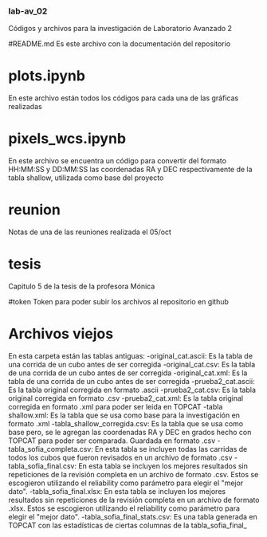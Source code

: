 ### lab-av_02
Códigos y archivos para la investigación de Laboratorio Avanzado 2

#README.md
Es este archivo con la documentación del repositorio

# plots.ipynb
En este archivo están todos los códigos para cada una de las gráficas realizadas

# pixels\_wcs.ipynb
En este archivo se encuentra un código para convertir del formato HH:MM:SS y DD:MM:SS las coordenadas RA y DEC respectivamente de la tabla shallow, utilizada como base del proyecto

# reunion
Notas de una de las reuniones realizada el 05/oct

# tesis
Capitulo 5 de la tesis de la profesora Mónica

#token
Token para poder subir los archivos al repositorio en github

# Archivos viejos
En esta carpeta están las tablas antiguas:
-original_cat.ascii: Es la tabla de una corrida de un cubo antes de ser corregida
-original_cat.csv: Es la tabla de una corrida de un cubo antes de ser corregida
-original_cat.xml: Es la tabla de una corrida de un cubo antes de ser corregida
-prueba2_cat.ascii: Es la tabla original corregida en formato .ascii
-prueba2_cat.csv: Es la tabla original corregida en formato .csv
-prueba2_cat.xml: Es la tabla original corregida en formato .xml para poder ser leida en TOPCAT
-tabla shallow.xml: Es la tabla que se usa como base para la investigación en formato .xml
-tabla\_shallow\_corregida.csv: Es la tabla que se usa como base pero, se le agregan las coordenadas RA y DEC en grados hecho con TOPCAT para poder ser comparada. Guardada en formato .csv
-tabla\_sofia\_completa.csv: En esta tabla se incluyen todas las carridas de todos los cubos que fueron revisados en un archivo de formato .csv
-tabla\_sofia\_final.csv: En esta tabla se incluyen los mejores resultados sin repeticiones de la revisión completa en un archivo de formato .csv. Estos se escogieron utilizando el reliability como parámetro para elegir el "mejor dato".
-tabla\_sofia\_final.xlsx: En esta tabla se incluyen los mejores resultados sin repeticiones de la revisión completa en un archivo de formato .xlsx. Estos se escogieron utilizando el reliability como parámetro para elegir el "mejor dato".
-tabla\_sofia\_final_stats.csv: Es una tabla generada en TOPCAT con las estadísticas de ciertas columnas de la tabla\_sofia\_final\_

